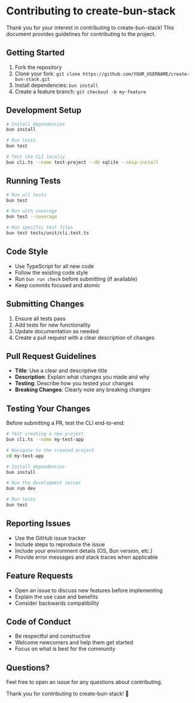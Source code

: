 # Contributing to create-bun-stack

Thank you for your interest in contributing to create-bun-stack! This document provides guidelines for contributing to the project.

## Getting Started

1. Fork the repository
2. Clone your fork: `git clone https://github.com/YOUR_USERNAME/create-bun-stack.git`
3. Install dependencies: `bun install`
4. Create a feature branch: `git checkout -b my-feature`

## Development Setup

```bash
# Install dependencies
bun install

# Run tests
bun test

# Test the CLI locally
bun cli.ts --name test-project --db sqlite --skip-install
```

## Running Tests

```bash
# Run all tests
bun test

# Run with coverage
bun test --coverage

# Run specific test files
bun test tests/unit/cli.test.ts
```

## Code Style

- Use TypeScript for all new code
- Follow the existing code style
- Run `bun run check` before submitting (if available)
- Keep commits focused and atomic

## Submitting Changes

1. Ensure all tests pass
2. Add tests for new functionality
3. Update documentation as needed
4. Create a pull request with a clear description of changes

## Pull Request Guidelines

- **Title**: Use a clear and descriptive title
- **Description**: Explain what changes you made and why
- **Testing**: Describe how you tested your changes
- **Breaking Changes**: Clearly note any breaking changes

## Testing Your Changes

Before submitting a PR, test the CLI end-to-end:

```bash
# Test creating a new project
bun cli.ts --name my-test-app

# Navigate to the created project
cd my-test-app

# Install dependencies
bun install

# Run the development server
bun run dev

# Run tests
bun test
```

## Reporting Issues

- Use the GitHub issue tracker
- Include steps to reproduce the issue
- Include your environment details (OS, Bun version, etc.)
- Provide error messages and stack traces when applicable

## Feature Requests

- Open an issue to discuss new features before implementing
- Explain the use case and benefits
- Consider backwards compatibility

## Code of Conduct

- Be respectful and constructive
- Welcome newcomers and help them get started
- Focus on what is best for the community

## Questions?

Feel free to open an issue for any questions about contributing.

Thank you for contributing to create-bun-stack! 🚀
